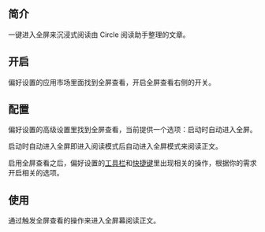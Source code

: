 简介
--

一键进入全屏来沉浸式阅读由 Circle 阅读助手整理的文章。

开启
--

偏好设置的应用市场里面找到全屏查看，开启全屏查看右侧的开关。

配置
--

偏好设置的高级设置里找到全屏查看，当前提供一个选项：启动时自动进入全屏。

启动时自动进入全屏即进入阅读模式后自动进入全屏模式来阅读正文。

启用全屏查看之后，偏好设置的[工具栏](/toolbar)和[快捷键](keys)里出现相关的操作，根据你的需求开启相关的选项。

使用
--

通过触发全屏查看的操作来进入全屏幕阅读正文。